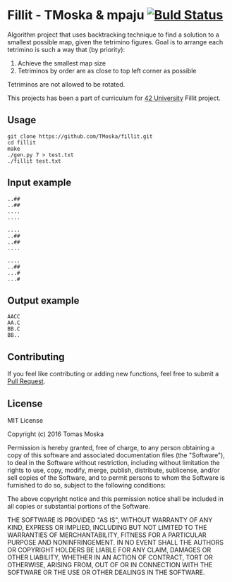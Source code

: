 Fillit - TMoska & mpaju [![Buld Status](https://travis-ci.org/TMoska/fillit.svg)](https://travis-ci.org/TMoska/fillit.svg?branch=master)
===

Algorithm project that uses backtracking technique to find a solution to a smallest possible map, given the tetrimino figures.
Goal is to arrange each tetrimino is such a way that (by priority):

1. Achieve the smallest map size
2. Tetriminos by order are as close to top left corner as possible

Tetriminos are not allowed to be rotated.

This projects has been a part of curriculum for [42 University](https://www.42.us.org) Fillit project.

Usage
---

```
git clone https://github.com/TMoska/fillit.git
cd fillit
make
./gen.py 7 > test.txt
./fillit test.txt
```

Input example
---
```
..##
..##
....
....

....
..##
..##
....

....
..##
...#
...#
```

Output example
---
```
AACC
AA.C
BB.C
BB..
```

Contributing
---

If you feel like contributing or adding new functions, feel free to submit a [Pull Request](https://github.com/TMoska/fillit/pulls).

License
---

MIT License

Copyright (c) 2016 Tomas Moska

Permission is hereby granted, free of charge, to any person obtaining a copy
of this software and associated documentation files (the "Software"), to deal
in the Software without restriction, including without limitation the rights
to use, copy, modify, merge, publish, distribute, sublicense, and/or sell
copies of the Software, and to permit persons to whom the Software is
furnished to do so, subject to the following conditions:

The above copyright notice and this permission notice shall be included in all
copies or substantial portions of the Software.

THE SOFTWARE IS PROVIDED "AS IS", WITHOUT WARRANTY OF ANY KIND, EXPRESS OR
IMPLIED, INCLUDING BUT NOT LIMITED TO THE WARRANTIES OF MERCHANTABILITY,
FITNESS FOR A PARTICULAR PURPOSE AND NONINFRINGEMENT. IN NO EVENT SHALL THE
AUTHORS OR COPYRIGHT HOLDERS BE LIABLE FOR ANY CLAIM, DAMAGES OR OTHER
LIABILITY, WHETHER IN AN ACTION OF CONTRACT, TORT OR OTHERWISE, ARISING FROM,
OUT OF OR IN CONNECTION WITH THE SOFTWARE OR THE USE OR OTHER DEALINGS IN THE
SOFTWARE.
